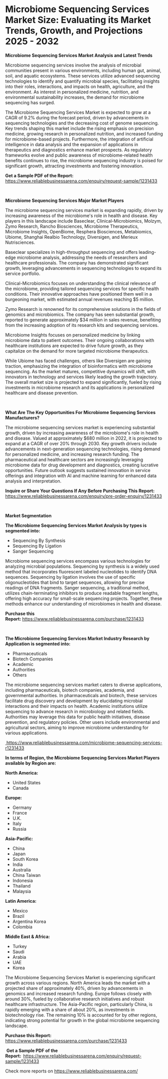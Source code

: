 <p><h1>Microbiome Sequencing Services Market Size: Evaluating its Market Trends, Growth, and Projections 2025 - 2032</h1></p><p><strong>Microbiome Sequencing Services Market Analysis and Latest Trends</strong></p>
<p><p>Microbiome sequencing services involve the analysis of microbial communities present in various environments, including human gut, animal, soil, and aquatic ecosystems. These services utilize advanced sequencing technologies to identify and quantify microbial species, facilitating insights into their roles, interactions, and impacts on health, agriculture, and the environment. As interest in personalized medicine, nutrition, and environmental sustainability increases, the demand for microbiome sequencing has surged.</p><p>The Microbiome Sequencing Services Market is expected to grow at a CAGR of 9.2% during the forecast period, driven by advancements in sequencing technologies and the decreasing cost of genome sequencing. Key trends shaping this market include the rising emphasis on precision medicine, growing research in personalized nutrition, and increased funding for microbiome-based projects. Furthermore, the integration of artificial intelligence in data analysis and the expansion of applications in therapeutics and diagnostics enhance market prospects. As regulatory frameworks evolve and public awareness of microbiome-related health benefits continues to rise, the microbiome sequencing industry is poised for significant growth, attracting investments and fostering innovation.</p></p>
<p><strong>Get a Sample PDF of the Report:&nbsp;</strong> <a href="https://www.reliablebusinessarena.com/enquiry/request-sample/1231433?utm_campaign=1902&utm_medium=2&utm_source=Github&utm_content=ia&utm_term=04032025&utm_id=microbiome-sequencing-services">https://www.reliablebusinessarena.com/enquiry/request-sample/1231433</a></p>
<p>&nbsp;</p>
<p><strong>Microbiome Sequencing Services Major Market Players</strong></p>
<p><p>The microbiome sequencing services market is expanding rapidly, driven by increasing awareness of the microbiome's role in health and disease. Key players in this landscape include Baseclear, Clinical-Microbiomics, Molzym, Zymo Research, Rancho Biosciences, Microbiome Therapeutics, Microbiome Insights, OpenBiome, Resphera Biosciences, Metabiomics, Ubiome, Shanghai Realbio Technology, Diversigen, and Merieux Nutrisciences.</p><p>Baseclear specializes in high-throughput sequencing and offers leading-edge microbiome analysis, addressing the needs of researchers and healthcare professionals. The company has demonstrated significant growth, leveraging advancements in sequencing technologies to expand its service portfolio.</p><p>Clinical-Microbiomics focuses on understanding the clinical relevance of the microbiome, providing tailored sequencing services for specific health conditions. Their innovative approaches have positioned them well in a burgeoning market, with estimated annual revenues reaching $5 million.</p><p>Zymo Research is renowned for its comprehensive solutions in the fields of genomics and microbiomics. The company has seen substantial growth, reported to generate approximately $34 million in sales revenue, benefiting from the increasing adoption of its research kits and sequencing services.</p><p>Microbiome Insights focuses on personalized medicine by linking microbiome data to patient outcomes. Their ongoing collaborations with healthcare institutions are expected to drive future growth, as they capitalize on the demand for more targeted microbiome therapeutics.</p><p>While Ubiome has faced challenges, others like Diversigen are gaining traction, emphasizing the integration of bioinformatics with microbiome sequencing. As the market matures, competitive dynamics will shift, with innovators in technology and services likely leading the growth trajectory. The overall market size is projected to expand significantly, fueled by rising investments in microbiome research and its applications in personalized healthcare and disease prevention.</p></p>
<p>&nbsp;</p>
<p><strong>What Are The Key Opportunities For Microbiome Sequencing Services Manufacturers?</strong></p>
<p><p>The microbiome sequencing services market is experiencing substantial growth, driven by increasing awareness of the microbiome's role in health and disease. Valued at approximately $680 million in 2022, it is projected to expand at a CAGR of over 20% through 2030. Key growth drivers include advancements in next-generation sequencing technologies, rising demand for personalized medicine, and increasing research funding. The pharmaceutical and healthcare sectors are increasingly leveraging microbiome data for drug development and diagnostics, creating lucrative opportunities. Future outlook suggests sustained innovation in service offerings and integration with AI and machine learning for enhanced data analysis and interpretation.</p></p>
<p><strong>Inquire or Share Your Questions If Any Before Purchasing This Report:</strong> <a href="https://www.reliablebusinessarena.com/enquiry/pre-order-enquiry/1231433?utm_campaign=1902&utm_medium=2&utm_source=Github&utm_content=ia&utm_term=04032025&utm_id=microbiome-sequencing-services">https://www.reliablebusinessarena.com/enquiry/pre-order-enquiry/1231433</a></p>
<p>&nbsp;</p>
<p><strong>Market Segmentation</strong></p>
<p><strong>The Microbiome Sequencing Services Market Analysis by types is segmented into:</strong></p>
<p><ul><li>Sequencing By Synthesis</li><li>Sequencing By Ligation</li><li>Sanger Sequencing</li></ul></p>
<p><p>Microbiome sequencing services encompass various technologies for analyzing microbial populations. Sequencing by synthesis is a widely used method that incorporates fluorescent labeled nucleotides to identify DNA sequences. Sequencing by ligation involves the use of specific oligonucleotides that bind to target sequences, allowing for precise readings of DNA fragments. Sanger sequencing, a traditional method, utilizes chain-terminating inhibitors to produce readable fragment lengths, offering high accuracy for small-scale sequencing projects. Together, these methods enhance our understanding of microbiomes in health and disease.</p></p>
<p><strong>Purchase this Report:&nbsp;</strong><a href="https://www.reliablebusinessarena.com/purchase/1231433?utm_campaign=1902&utm_medium=2&utm_source=Github&utm_content=ia&utm_term=04032025&utm_id=microbiome-sequencing-services">https://www.reliablebusinessarena.com/purchase/1231433</a></p>
<p>&nbsp;</p>
<p><strong>The Microbiome Sequencing Services Market Industry Research by Application is segmented into:</strong></p>
<p><ul><li>Pharmaceuticals</li><li>Biotech Companies</li><li>Academic</li><li>Authorities</li><li>Others</li></ul></p>
<p><p>The microbiome sequencing services market caters to diverse applications, including pharmaceuticals, biotech companies, academia, and governmental authorities. In pharmaceuticals and biotech, these services facilitate drug discovery and development by elucidating microbial interactions and their impacts on health. Academic institutions utilize sequencing to advance research in microbiology and related fields. Authorities may leverage this data for public health initiatives, disease prevention, and regulatory policies. Other users include environmental and agricultural sectors, aiming to improve microbiome understanding for various applications.</p></p>
<p><a href="https://www.reliablebusinessarena.com/microbiome-sequencing-services-r1231433?utm_campaign=1902&utm_medium=2&utm_source=Github&utm_content=ia&utm_term=04032025&utm_id=microbiome-sequencing-services">&nbsp;https://www.reliablebusinessarena.com/microbiome-sequencing-services-r1231433</a></p>
<p><strong>In terms of Region, the Microbiome Sequencing Services Market Players available by Region are:</strong></p>
<p>
    <p> <strong> North America: </strong>
        <ul>
            <li>United States</li>
            <li>Canada</li>
        </ul>
        </p> 
    <p> <strong> Europe: </strong>
        <ul>
            <li>Germany</li>
            <li>France</li>
            <li>U.K.</li>
            <li>Italy</li>
            <li>Russia</li>
        </ul>
        </p> 
    <p> <strong> Asia-Pacific: </strong>
        <ul>
            <li>China</li>
            <li>Japan</li>
            <li>South Korea</li>
            <li>India</li>
            <li>Australia</li>
            <li>China Taiwan</li>
            <li>Indonesia</li>
            <li>Thailand</li>
            <li>Malaysia</li>
        </ul>
        </p> 
    <p> <strong> Latin America: </strong>
        <ul>
            <li>Mexico</li>
            <li>Brazil</li>
            <li>Argentina Korea</li>
            <li>Colombia</li>
        </ul>
        </p> 
    <p> <strong> Middle East & Africa: </strong>
        <ul>
            <li>Turkey</li>
            <li>Saudi</li>
            <li>Arabia</li>
            <li>UAE</li>
            <li>Korea</li>
        </ul>
    </p>
    </p>
<p><p>The Microbiome Sequencing Services Market is experiencing significant growth across various regions. North America leads the market with a projected share of approximately 40%, driven by advancements in genomics and increased research funding. Europe follows closely with around 30%, fueled by collaborative research initiatives and robust healthcare infrastructure. The Asia-Pacific region, particularly China, is rapidly emerging with a share of about 20%, as investments in biotechnology rise. The remaining 10% is accounted for by other regions, indicating strong potential for growth in the global microbiome sequencing landscape.</p></p>
<p><strong>Purchase this Report: </strong><a href="https://www.reliablebusinessarena.com/purchase/1231433?utm_campaign=1902&utm_medium=2&utm_source=Github&utm_content=ia&utm_term=04032025&utm_id=microbiome-sequencing-services">https://www.reliablebusinessarena.com/purchase/1231433</a></p>
<p>&nbsp;<strong>Get a Sample PDF of the Report:&nbsp;&nbsp;</strong><a href="https://www.reliablebusinessarena.com/enquiry/request-sample/1231433?utm_campaign=1902&utm_medium=2&utm_source=Github&utm_content=ia&utm_term=04032025&utm_id=microbiome-sequencing-services">https://www.reliablebusinessarena.com/enquiry/request-sample/1231433</a></p>
<p><strong></strong></p>
<p>Check more reports on <a href="https://www.reliablebusinessarena.com/?utm_campaign=1902&utm_medium=2&utm_source=Github&utm_content=ia&utm_term=04032025&utm_id=microbiome-sequencing-services">https://www.reliablebusinessarena.com/</a></p>